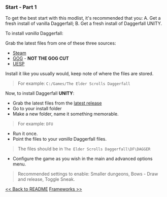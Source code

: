 ### Start - Part 1

To get the best start with this modlist, it's recommended that you: A. Get a fresh install of vanilla Daggerfall; B. Get a fresh install of Daggerfall UNITY.

To install _vanilla_ Daggerfall:

Grab the latest files from one of these three sources:
- [Steam](https://store.steampowered.com/app/1812390/The_Elder_Scrolls_II_Daggerfall/)
- [GOG](https://www.gog.com/en/game/the_elder_scrolls_chapter_ii_daggerfall) - **NOT THE GOG CUT**
- [UESP](https://en.uesp.net/wiki/Daggerfall:Files)

Install it like you usually would, keep note of where the files are stored.
> For example: `C:/Games/The Elder Scrolls Daggerfall`

Now, to install Daggerfall **UNITY**:

- Grab the latest files from the [latest release](https://github.com/Interkarma/daggerfall-unity/releases/latest)
- Go to your install folder
- Make a new folder, name it something memorable.
> For example: `DFU`
- Run it once.
- Point the files to your _vanilla_ Daggerfall files.
> The files should be in `The Elder Scrolls Daggerfall\DF\DAGGER`
- Configure the game as you wish in the main and advanced options menu.
> Recommended settings to enable: Smaller dungeons, Bows - Draw and release, Toggle Sneak.

[<< Back to README](./README)
[Frameworks >>](./frameworks)
